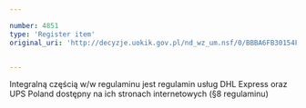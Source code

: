 ```yaml
---

number: 4851
type: 'Register item'
original_uri: 'http://decyzje.uokik.gov.pl/nd_wz_um.nsf/0/BBBA6FB30154F81FC1257B89003842B3?OpenDocument'


---
```


Integralną częścią w/w regulaminu jest regulamin usług DHL Express oraz UPS Poland dostępny na ich stronach internetowych (§8 regulaminu)
